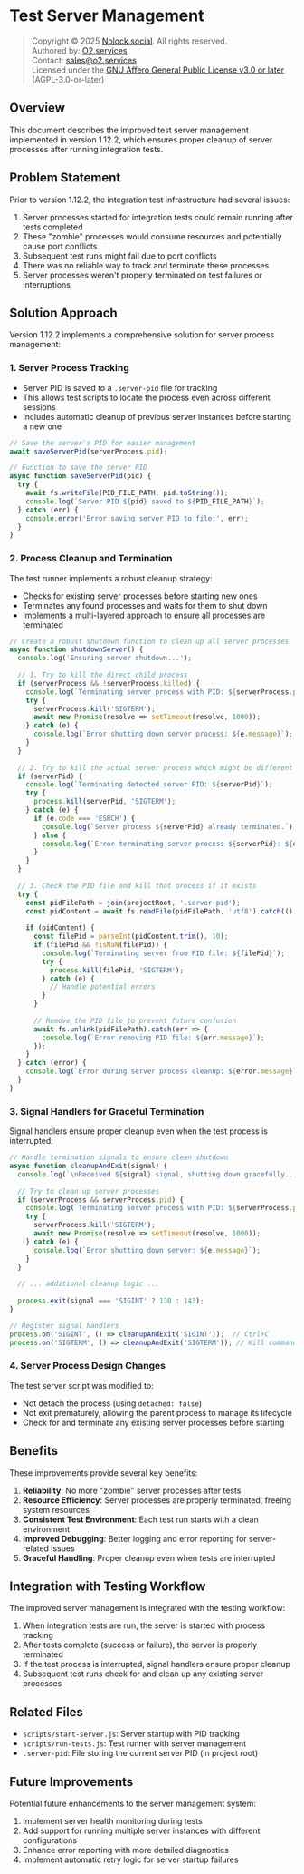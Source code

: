 # Test Server Management

> Copyright © 2025 [Nolock.social](https://nolock.social). All rights reserved.  
> Authored by: [O2.services](https://o2.services)  
> Contact: [sales@o2.services](mailto:sales@o2.services)  
> Licensed under the [GNU Affero General Public License v3.0 or later](https://www.gnu.org/licenses/agpl-3.0.html) (AGPL-3.0-or-later)

## Overview

This document describes the improved test server management implemented in version 1.12.2, which ensures proper cleanup of server processes after running integration tests.

## Problem Statement

Prior to version 1.12.2, the integration test infrastructure had several issues:

1. Server processes started for integration tests could remain running after tests completed
2. These "zombie" processes would consume resources and potentially cause port conflicts
3. Subsequent test runs might fail due to port conflicts
4. There was no reliable way to track and terminate these processes
5. Server processes weren't properly terminated on test failures or interruptions

## Solution Approach

Version 1.12.2 implements a comprehensive solution for server process management:

### 1. Server Process Tracking

- Server PID is saved to a `.server-pid` file for tracking
- This allows test scripts to locate the process even across different sessions
- Includes automatic cleanup of previous server instances before starting a new one

```javascript
// Save the server's PID for easier management
await saveServerPid(serverProcess.pid);

// Function to save the server PID
async function saveServerPid(pid) {
  try {
    await fs.writeFile(PID_FILE_PATH, pid.toString());
    console.log(`Server PID ${pid} saved to ${PID_FILE_PATH}`);
  } catch (err) {
    console.error('Error saving server PID to file:', err);
  }
}
```

### 2. Process Cleanup and Termination

The test runner implements a robust cleanup strategy:

- Checks for existing server processes before starting new ones
- Terminates any found processes and waits for them to shut down
- Implements a multi-layered approach to ensure all processes are terminated

```javascript
// Create a robust shutdown function to clean up all server processes
async function shutdownServer() {
  console.log('Ensuring server shutdown...');
  
  // 1. Try to kill the direct child process
  if (serverProcess && !serverProcess.killed) {
    console.log(`Terminating server process with PID: ${serverProcess.pid}`);
    try {
      serverProcess.kill('SIGTERM');
      await new Promise(resolve => setTimeout(resolve, 1000));
    } catch (e) {
      console.log(`Error shutting down server process: ${e.message}`);
    }
  }
  
  // 2. Try to kill the actual server process which might be different from the child process
  if (serverPid) {
    console.log(`Terminating detected server PID: ${serverPid}`);
    try {
      process.kill(serverPid, 'SIGTERM');
    } catch (e) {
      if (e.code === 'ESRCH') {
        console.log(`Server process ${serverPid} already terminated.`);
      } else {
        console.log(`Error terminating server process ${serverPid}: ${e.message}`);
      }
    }
  }
  
  // 3. Check the PID file and kill that process if it exists
  try {
    const pidFilePath = join(projectRoot, '.server-pid');
    const pidContent = await fs.readFile(pidFilePath, 'utf8').catch(() => null);
    
    if (pidContent) {
      const filePid = parseInt(pidContent.trim(), 10);
      if (filePid && !isNaN(filePid)) {
        console.log(`Terminating server from PID file: ${filePid}`);
        try {
          process.kill(filePid, 'SIGTERM');
        } catch (e) {
          // Handle potential errors
        }
      }
      
      // Remove the PID file to prevent future confusion
      await fs.unlink(pidFilePath).catch(err => {
        console.log(`Error removing PID file: ${err.message}`);
      });
    }
  } catch (error) {
    console.log(`Error during server process cleanup: ${error.message}`);
  }
}
```

### 3. Signal Handlers for Graceful Termination

Signal handlers ensure proper cleanup even when the test process is interrupted:

```javascript
// Handle termination signals to ensure clean shutdown
async function cleanupAndExit(signal) {
  console.log(`\nReceived ${signal} signal, shutting down gracefully...`);
  
  // Try to clean up server processes
  if (serverProcess && serverProcess.pid) {
    console.log(`Terminating server process with PID: ${serverProcess.pid}`);
    try {
      serverProcess.kill('SIGTERM');
      await new Promise(resolve => setTimeout(resolve, 1000));
    } catch (e) {
      console.log(`Error shutting down server: ${e.message}`);
    }
  }
  
  // ... additional cleanup logic ...
  
  process.exit(signal === 'SIGINT' ? 130 : 143);
}

// Register signal handlers
process.on('SIGINT', () => cleanupAndExit('SIGINT'));  // Ctrl+C
process.on('SIGTERM', () => cleanupAndExit('SIGTERM')); // Kill command
```

### 4. Server Process Design Changes

The test server script was modified to:
- Not detach the process (using `detached: false`)
- Not exit prematurely, allowing the parent process to manage its lifecycle
- Check for and terminate any existing server processes before starting

## Benefits

These improvements provide several key benefits:

1. **Reliability**: No more "zombie" server processes after tests
2. **Resource Efficiency**: Server processes are properly terminated, freeing system resources
3. **Consistent Test Environment**: Each test run starts with a clean environment
4. **Improved Debugging**: Better logging and error reporting for server-related issues
5. **Graceful Handling**: Proper cleanup even when tests are interrupted

## Integration with Testing Workflow

The improved server management is integrated with the testing workflow:

1. When integration tests are run, the server is started with process tracking
2. After tests complete (success or failure), the server is properly terminated
3. If the test process is interrupted, signal handlers ensure proper cleanup
4. Subsequent test runs check for and clean up any existing server processes

## Related Files

- `scripts/start-server.js`: Server startup with PID tracking
- `scripts/run-tests.js`: Test runner with server management
- `.server-pid`: File storing the current server PID (in project root)

## Future Improvements

Potential future enhancements to the server management system:

1. Implement server health monitoring during tests
2. Add support for running multiple server instances with different configurations
3. Enhance error reporting with more detailed diagnostics
4. Implement automatic retry logic for server startup failures